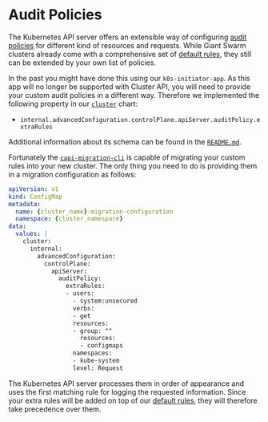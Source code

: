# Audit Policies

The Kubernetes API server offers an extensible way of configuring [audit policies](https://kubernetes.io/docs/tasks/debug/debug-cluster/audit/#audit-policy) for different kind of resources and requests. While Giant Swarm clusters already come with a comprehensive set of [default rules](https://github.com/giantswarm/cluster/blob/main/helm/cluster/files/etc/kubernetes/policies/audit-policy.yaml), they still can be extended by your own list of policies.

In the past you might have done this using our `k8s-initiator-app`. As this app will no longer be supported with Cluster API, you will need to provide your custom audit policies in a different way. Therefore we implemented the following property in our [`cluster`](https://github.com/giantswarm/cluster) chart:

- `internal.advancedConfiguration.controlPlane.apiServer.auditPolicy.extraRules`

Additional information about its schema can be found in the [`README.md`](https://github.com/giantswarm/cluster/blob/main/helm/cluster/README.md).

Fortunately the [`capi-migration-cli`](https://github.com/giantswarm/capi-migration-cli) is capable of migrating your custom rules into your new cluster. The only thing you need to do is providing them in a migration configuration as follows:

```yaml
apiVersion: v1
kind: ConfigMap
metadata:
  name: {cluster_name}-migration-configuration
  namespace: {cluster_namespace}
data: 
  values: |
    cluster:
      internal:
        advancedConfiguration:
          controlPlane:
            apiServer:
              auditPolicy:
                extraRules:
                - users:
                  - system:unsecured
                  verbs:
                  - get
                  resources:
                  - group: ""
                    resources:
                    - configmaps
                  namespaces:
                  - kube-system
                  level: Request
```

The Kubernetes API server processes them in order of appearance and uses the first matching rule for logging the requested information. Since your extra rules will be added on top of our [default rules](https://github.com/giantswarm/cluster/blob/main/helm/cluster/files/etc/kubernetes/policies/audit-policy.yaml), they will therefore take precedence over them.
